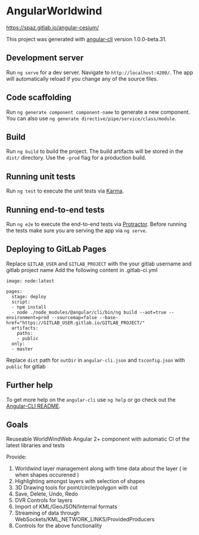 # AngularWorldwind
https://spaz.gitlab.io/angular-cesium/

This project was generated with [angular-cli](https://github.com/angular/angular-cli) version 1.0.0-beta.31.

## Development server
Run `ng serve` for a dev server. Navigate to `http://localhost:4200/`. The app will automatically reload if you change any of the source files.

## Code scaffolding

Run `ng generate component component-name` to generate a new component. You can also use `ng generate directive/pipe/service/class/module`.

## Build

Run `ng build` to build the project. The build artifacts will be stored in the `dist/` directory. Use the `-prod` flag for a production build.

## Running unit tests

Run `ng test` to execute the unit tests via [Karma](https://karma-runner.github.io).

## Running end-to-end tests

Run `ng e2e` to execute the end-to-end tests via [Protractor](http://www.protractortest.org/).
Before running the tests make sure you are serving the app via `ng serve`.

## Deploying to GitLab Pages
Replace `GITLAB_USER` and `GITLAB_PROJECT` with the your gitlab username and gitlab project name
Add the following content in .gitlab-ci.yml
```
image: node:latest

pages:
  stage: deploy
  script:
  - npm install
  - node ./node_modules/@angular/cli/bin/ng build --aot=true --environment=prod --sourcemap=false --base-href="https://GITLAB_USER.gitlab.io/GITLAB_PROJECT/"
  artifacts:
    paths:
    - public
  only:
  - master
```

Replace `dist` path for `outDir` in `angular-cli.json` and `tsconfig.json` with `public` for gitlab


## Further help

To get more help on the `angular-cli` use `ng help` or go check out the [Angular-CLI README](https://github.com/angular/angular-cli/blob/master/README.md).

## Goals

Reuseable WorldWindWeb Angular 2+ component with automatic CI of the latest libraries and tests

Provide:
1. Worldwind layer management along with time data about the layer ( ie when shapes occurened )
2. Highlighting amongst layers with selection of shapes
3. 3D Drawing tools for point/circle/polygon with cut
4. Save, Delete, Undo, Redo
5. DVR Controls for layers
6. Import of KML/GeoJSON/Internal formats
7. Streaming of data through WebSockets/KML_NETWORK_LINKS/ProvidedProducers
8. Controls for the above functionality